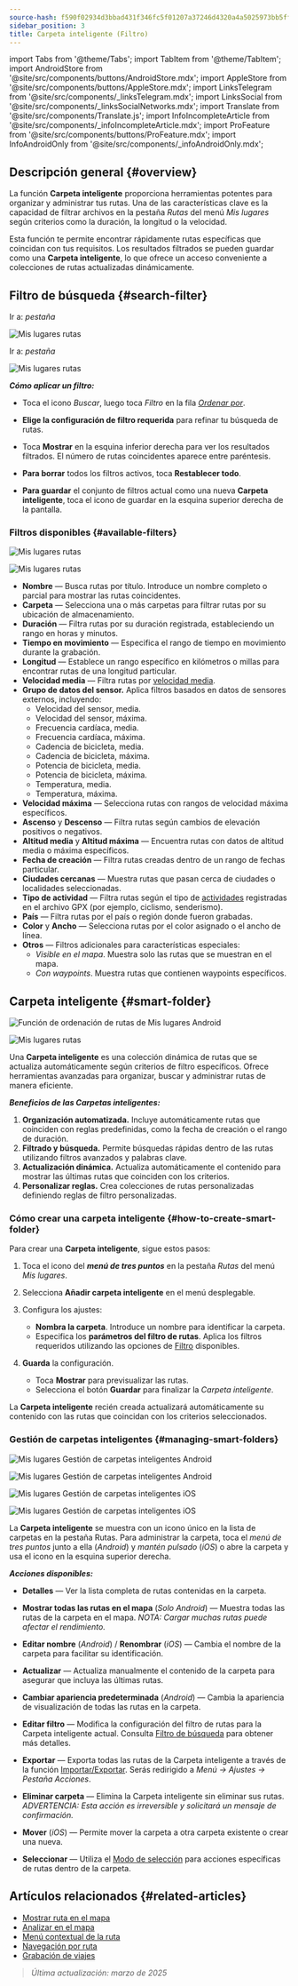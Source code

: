 ```yaml
---
source-hash: f590f02934d3bbad431f346fc5f01207a37246d4320a4a5025973bb5ff373b63
sidebar_position: 3
title: Carpeta inteligente (Filtro)
---
```

import Tabs from '@theme/Tabs';
import TabItem from '@theme/TabItem';
import AndroidStore from '@site/src/components/buttons/AndroidStore.mdx';
import AppleStore from '@site/src/components/buttons/AppleStore.mdx';
import LinksTelegram from '@site/src/components/_linksTelegram.mdx';
import LinksSocial from '@site/src/components/_linksSocialNetworks.mdx';
import Translate from '@site/src/components/Translate.js';
import InfoIncompleteArticle from '@site/src/components/_infoIncompleteArticle.mdx';
import ProFeature from '@site/src/components/buttons/ProFeature.mdx';
import InfoAndroidOnly from '@site/src/components/_infoAndroidOnly.mdx';



## Descripción general {#overview}

La función **Carpeta inteligente** proporciona herramientas potentes para organizar y administrar tus rutas. Una de las características clave es la capacidad de filtrar archivos en la pestaña *Rutas* del menú *Mis lugares* según criterios como la duración, la longitud o la velocidad.

Esta función te permite encontrar rápidamente rutas específicas que coincidan con tus requisitos. Los resultados filtrados se pueden guardar como una **Carpeta inteligente**, lo que ofrece un acceso conveniente a colecciones de rutas actualizadas dinámicamente.


## Filtro de búsqueda {#search-filter}

<Tabs groupId="operating-systems" queryString="operating-systems">

<TabItem value="android" label="Android">

Ir a: *<Translate android="true" ids="shared_string_menu,shared_string_my_places,shared_string_gpx_files"/> pestaña*

![Mis lugares rutas](@site/static/img/personal/tracks/my_places_tracks_filter_2_andr.png)

</TabItem>

<TabItem value="ios" label="iOS">

Ir a: *<Translate ios="true" ids="shared_string_menu,shared_string_my_places,shared_string_gpx_tracks"/> pestaña*

![Mis lugares rutas](@site/static/img/personal/tracks/my_places_tracks_filter_ios.png)

</TabItem>

</Tabs>

***Cómo aplicar un filtro:***

- Toca el icono *Buscar*, luego toca *Filtro* en la fila [*Ordenar por*](./manage-tracks.md#sort-by).

- **Elige la configuración de filtro requerida** para refinar tu búsqueda de rutas.

- Toca **Mostrar** en la esquina inferior derecha para ver los resultados filtrados. El número de rutas coincidentes aparece entre paréntesis.

- **Para borrar** todos los filtros activos, toca **Restablecer todo**.

- **Para guardar** el conjunto de filtros actual como una nueva **Carpeta inteligente**, toca el icono de guardar en la esquina superior derecha de la pantalla.


### Filtros disponibles {#available-filters}

<Tabs groupId="operating-systems" queryString="operating-systems">

<TabItem value="android" label="Android">

![Mis lugares rutas](@site/static/img/personal/tracks/my_places_tracks_filter_andr.png)

</TabItem>

<TabItem value="ios" label="iOS">

![Mis lugares rutas](@site/static/img/personal/tracks/my_places_tracks_filter_2_ios.png)

</TabItem>

</Tabs>

- **Nombre** — Busca rutas por título. Introduce un nombre completo o parcial para mostrar las rutas coincidentes.
- **Carpeta** — Selecciona una o más carpetas para filtrar rutas por su ubicación de almacenamiento.
- **Duración** — Filtra rutas por su duración registrada, estableciendo un rango en horas y minutos.
- **Tiempo en movimiento** — Especifica el rango de tiempo en movimiento durante la grabación.
- **Longitud** — Establece un rango específico en kilómetros o millas para encontrar rutas de una longitud particular.
- **Velocidad media** — Filtra rutas por [velocidad media](../../widgets/info-widgets.md#average-speed).
- **Grupo de datos del sensor.**
    Aplica filtros basados en datos de sensores externos, incluyendo:
    - Velocidad del sensor, media.
    - Velocidad del sensor, máxima.
    - Frecuencia cardíaca, media.
    - Frecuencia cardíaca, máxima.
    - Cadencia de bicicleta, media.
    - Cadencia de bicicleta, máxima.
    - Potencia de bicicleta, media.
    - Potencia de bicicleta, máxima.
    - Temperatura, media.
    - Temperatura, máxima.
- **Velocidad máxima** — Selecciona rutas con rangos de velocidad máxima específicos.
- **Ascenso** y **Descenso** — Filtra rutas según cambios de elevación positivos o negativos.
- **Altitud media** y **Altitud máxima** — Encuentra rutas con datos de altitud media o máxima específicos.
- **Fecha de creación** — Filtra rutas creadas dentro de un rango de fechas particular.
- **Ciudades cercanas** — Muestra rutas que pasan cerca de ciudades o localidades seleccionadas.
- **Tipo de actividad** — Filtra rutas según el tipo de [actividades](../../map/tracks/track-context-menu.md#track-information-activity) registradas en el archivo GPX (por ejemplo, ciclismo, senderismo).
- **País** — Filtra rutas por el país o región donde fueron grabadas.
- **Color** y **Ancho** — Selecciona rutas por el color asignado o el ancho de línea.
- **Otros** — Filtros adicionales para características especiales:
    - *Visible en el mapa*. Muestra solo las rutas que se muestran en el mapa.
    - *Con waypoints*. Muestra rutas que contienen waypoints específicos.


## Carpeta inteligente {#smart-folder}

<Tabs groupId="operating-systems" queryString="operating-systems">

<TabItem value="android" label="Android">

![Función de ordenación de rutas de Mis lugares Android](@site/static/img/personal/tracks/my_places_smart_folder_andr.png)

</TabItem>

<TabItem value="ios" label="iOS">

![Mis lugares rutas](@site/static/img/personal/tracks/my_places_smart_folder_ios.png)

</TabItem>

</Tabs>

Una **Carpeta inteligente** es una colección dinámica de rutas que se actualiza automáticamente según criterios de filtro específicos. Ofrece herramientas avanzadas para organizar, buscar y administrar rutas de manera eficiente.

***Beneficios de las Carpetas inteligentes:***

1. **Organización automatizada.**
    Incluye automáticamente rutas que coinciden con reglas predefinidas, como la fecha de creación o el rango de duración.
2. **Filtrado y búsqueda.**
    Permite búsquedas rápidas dentro de las rutas utilizando filtros avanzados y palabras clave.
3. **Actualización dinámica.**
    Actualiza automáticamente el contenido para mostrar las últimas rutas que coinciden con los criterios.
4. **Personalizar reglas.**
    Crea colecciones de rutas personalizadas definiendo reglas de filtro personalizadas.


### Cómo crear una carpeta inteligente {#how-to-create-smart-folder}

Para crear una **Carpeta inteligente**, sigue estos pasos:

1. Toca el icono del ***menú de tres puntos*** en la pestaña *Rutas* del menú *Mis lugares*.

2. Selecciona **Añadir carpeta inteligente** en el menú desplegable.

3. Configura los ajustes:
   - **Nombra la carpeta**. Introduce un nombre para identificar la carpeta.
   - Especifica los **parámetros del filtro de rutas**. Aplica los filtros requeridos utilizando las opciones de [Filtro](#available-filters) disponibles.

4. **Guarda** la configuración.
    - Toca **Mostrar** para previsualizar las rutas.
    - Selecciona el botón **Guardar** para finalizar la *Carpeta inteligente*.

La **Carpeta inteligente** recién creada actualizará automáticamente su contenido con las rutas que coincidan con los criterios seleccionados.


### Gestión de carpetas inteligentes {#managing-smart-folders}

<Tabs groupId="operating-systems" queryString="operating-systems">

<TabItem value="android" label="Android">

![Mis lugares Gestión de carpetas inteligentes Android](@site/static/img/personal/tracks/my_places_smart_folder_2-1_andr.png)

![Mis lugares Gestión de carpetas inteligentes Android](@site/static/img/personal/tracks/my_places_smart_folder_3_andr.png)

</TabItem>

<TabItem value="ios" label="iOS">

![Mis lugares Gestión de carpetas inteligentes iOS](@site/static/img/personal/tracks/folder_menu_2_ios.png)

![Mis lugares Gestión de carpetas inteligentes iOS](@site/static/img/personal/tracks/my_places_smart_folder_2_ios.png)

</TabItem>

</Tabs>

La **Carpeta inteligente** se muestra con un icono único en la lista de carpetas en la pestaña Rutas. Para administrar la carpeta, toca el *menú de tres puntos* junto a ella (*Android*) y *mantén pulsado* (*iOS*) o abre la carpeta y usa el icono en la esquina superior derecha.

***Acciones disponibles:***

- **Detalles** — Ver la lista completa de rutas contenidas en la carpeta.

- **Mostrar todas las rutas en el mapa** (*Solo Android*) — Muestra todas las rutas de la carpeta en el mapa.
    *NOTA: Cargar muchas rutas puede afectar el rendimiento.*

- **Editar nombre** (*Android*) / **Renombrar** (*iOS*) — Cambia el nombre de la carpeta para facilitar su identificación.

- **Actualizar** — Actualiza manualmente el contenido de la carpeta para asegurar que incluya las últimas rutas.

- **Cambiar apariencia predeterminada** (*Android*) — Cambia la apariencia de visualización de todas las rutas en la carpeta.

- **Editar filtro** — Modifica la configuración del filtro de rutas para la Carpeta inteligente actual. Consulta [Filtro de búsqueda](#search-filter) para obtener más detalles.

- **Exportar** — Exporta todas las rutas de la Carpeta inteligente a través de la función [Importar/Exportar](../../personal/import-export.md). Serás redirigido a *Menú → Ajustes → Pestaña Acciones*.

- **Eliminar carpeta** — Elimina la Carpeta inteligente sin eliminar sus rutas.
    *ADVERTENCIA: Esta acción es irreversible y solicitará un mensaje de confirmación.*

- **Mover** (*iOS*) — Permite mover la carpeta a otra carpeta existente o crear una nueva.

- **Seleccionar** — Utiliza el [Modo de selección](./manage-tracks.md#selection-mode) para acciones específicas de rutas dentro de la carpeta.


## Artículos relacionados {#related-articles}

- [Mostrar ruta en el mapa](../../map/tracks/index.md)
- [Analizar en el mapa](../../map/tracks/index.md#analyze-track-on-map)
- [Menú contextual de la ruta](../../map/tracks/track-context-menu.md)
- [Navegación por ruta](../../navigation/setup/gpx-navigation.md)
- [Grabación de viajes](../../plugins/trip-recording.md)

> *Última actualización: marzo de 2025*